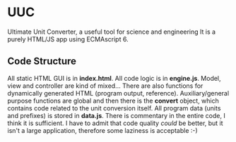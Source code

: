 # UUC
Ultimate Unit Converter, a useful tool for science and engineering
It is a purely HTML/JS app using ECMAscript 6.

## Code Structure
All static HTML GUI is in  **index.html**.
All code logic is in **engine.js**. Model, view and controller are kind of mixed... There are also functions for dynamically generated HTML (program output, reference).
Auxiliary/general purpose functions are global and then there is the **convert** object, which contains code related to the unit conversion itself.
All program data (units and prefixes) is stored in **data.js**.
There is commentary in the entire code, I think it is sufficient.
I have to admit that code quality *could* be better, but it isn't a large application, therefore some laziness is acceptable :-)
